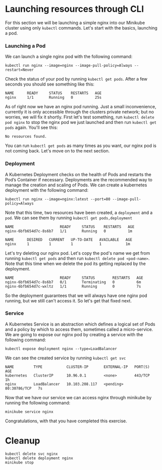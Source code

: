 # Launching resources through CLI
For this section we will be launching a simple nginx into our Minikube cluster using only `kubectl` commands. Let's start with the basics, launching a pod.

### Launching a Pod
We can launch a single nginx pod with the following command:
```
kubectl run nginx --image=nginx --image-pull-policy=Always --restart=Never
```
Check the status of your pod by running `kubectl get pods`. After a few seconds you should see something like this:
```
NAME      READY     STATUS    RESTARTS   AGE
nginx     1/1       Running   0          25s
```
As of right now we have an nginx pod running. Just a small inconvenience, currently it is only accessible through the clusters private network; but no worries, we will fix it shortly. First let's test something, run `kubectl delete pod nginx` to stop the nginx pod we just launched and then run `kubectl get pods` again. You'll see this:
```
No resources found.
```
You can run `kubectl get pods` as many times as you want, our nginx pod is not coming back. Let's move on to the next section.


### Deployment
A Kubernetes Deployment checks on the health of Pods and restarts the Pod’s Container if necessary. Deployments are the recommended way to manage the creation and scaling of Pods. We can create a kubernetes deployment with the following command:
```
kubectl run nginx --image=nginx:latest --port=80 --image-pull-policy=Always
```
Note that this time, two resources have been created, a `deployment` and a `pod`. We can see them by running `kubectl get pods,deployment`
```
NAME                     READY     STATUS    RESTARTS   AGE
nginx-6bfb654d7c-8s6b7   1/1       Running   0          1m

NAME      DESIRED   CURRENT   UP-TO-DATE   AVAILABLE   AGE
nginx     1         1         1            1           1m
```
Let's try deleting our nginx pod. Let's copy the pod's name we get from running `kubectl get pods` and then run `kubectl delete pod <pod-name>`. Note that this time when we delete the pod its getting replaced by the deployment.
```
NAME                     READY     STATUS        RESTARTS   AGE
nginx-6bfb654d7c-8s6b7   0/1       Terminating   0          6m
nginx-6bfb654d7c-wxltz   1/1       Running       0          7s
```
So the deployment guarantees that we will always have one nginx pod running, but we still can't access it. So let's get that fixed next.

### Service
A Kubernetes Service is an abstraction which defines a logical set of Pods and a policy by which to access them, sometimes called a micro-service. We are going to expose our nginx pod by creating a service with the following command:
```
kubectl expose deployment nginx --type=LoadBalancer
```
We can see the created service by running `kubectl get svc`
```
NAME         TYPE           CLUSTER-IP       EXTERNAL-IP   PORT(S)        AGE
kubernetes   ClusterIP      10.96.0.1        <none>        443/TCP        1h
nginx        LoadBalancer   10.103.208.117   <pending>     80:30786/TCP   7s
```
Now that we have our service we can access nginx through minikube by running the following command:
```
minikube service nginx
```
Congratulations, with that you have completed this exercise.

# Cleanup
```
kubectl delete svc nginx
kubectl delete deployment nginx
minikube stop
```
